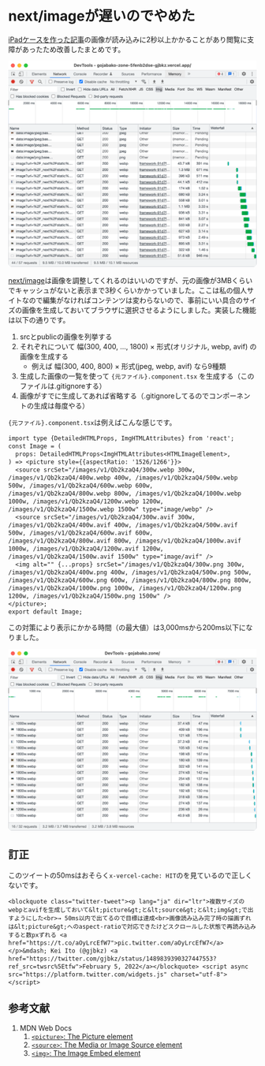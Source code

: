 # next/imageが遅いのでやめた

[iPadケースを作った記事](../../2021/ipad-case/index.page.md)の画像が読み込みに2秒以上かかることがあり閲覧に支障があったため改善したまとめです。

![修正前の画像読み込みの具合](./before.png)

[next/image](https://nextjs.org/docs/api-reference/next/image)は画像を調整してくれるのはいいのですが、元の画像が3MBくらいでキャッシュがないと表示まで3秒くらいかかっていました。ここは私の個人サイトなので編集がなければコンテンツは変わらないので、事前にいい具合のサイズの画像を生成しておいてブラウザに選択させるようにしました。実装した機能は以下の通りです。

1. srcとpublicの画像を列挙する
2. それぞれについて 幅(300, 400, ..., 1800) × 形式(オリジナル, webp, avif) の画像を生成する
    - 例えば 幅(300, 400, 800) × 形式(jpeg, webp, avif) なら9種類
3. 生成した画像の一覧を使って `{元ファイル}.component.tsx` を生成する（このファイルは.gitignoreする）
4. 画像がすでに生成してあれば省略する（.gitignoreしてるのでコンポーネントの生成は毎度やる）

`{元ファイル}.component.tsx`は例えばこんな感じです。

```tsx 生成されるコンポーネントの例
import type {DetailedHTMLProps, ImgHTMLAttributes} from 'react';
const Image = (
  props: DetailedHTMLProps<ImgHTMLAttributes<HTMLImageElement>,
) => <picture style={{aspectRatio: '1526/1266'}}>
  <source srcSet="/images/v1/Qb2kzaQ4/300w.webp 300w, /images/v1/Qb2kzaQ4/400w.webp 400w, /images/v1/Qb2kzaQ4/500w.webp 500w, /images/v1/Qb2kzaQ4/600w.webp 600w, /images/v1/Qb2kzaQ4/800w.webp 800w, /images/v1/Qb2kzaQ4/1000w.webp 1000w, /images/v1/Qb2kzaQ4/1200w.webp 1200w, /images/v1/Qb2kzaQ4/1500w.webp 1500w" type="image/webp" />
  <source srcSet="/images/v1/Qb2kzaQ4/300w.avif 300w, /images/v1/Qb2kzaQ4/400w.avif 400w, /images/v1/Qb2kzaQ4/500w.avif 500w, /images/v1/Qb2kzaQ4/600w.avif 600w, /images/v1/Qb2kzaQ4/800w.avif 800w, /images/v1/Qb2kzaQ4/1000w.avif 1000w, /images/v1/Qb2kzaQ4/1200w.avif 1200w, /images/v1/Qb2kzaQ4/1500w.avif 1500w" type="image/avif" />
  <img alt="" {...props} srcSet="/images/v1/Qb2kzaQ4/300w.png 300w, /images/v1/Qb2kzaQ4/400w.png 400w, /images/v1/Qb2kzaQ4/500w.png 500w, /images/v1/Qb2kzaQ4/600w.png 600w, /images/v1/Qb2kzaQ4/800w.png 800w, /images/v1/Qb2kzaQ4/1000w.png 1000w, /images/v1/Qb2kzaQ4/1200w.png 1200w, /images/v1/Qb2kzaQ4/1500w.png 1500w" />
</picture>;
export default Image;
```

この対策により表示にかかる時間（の最大値）は3,000msから200ms以下になりました。

![修正後の画像読み込みの具合](./after.png)

## 訂正

このツイートの50msはおそらく`x-vercel-cache: HIT`のを見ているので正しくないです。

```twitter
<blockquote class="twitter-tweet"><p lang="ja" dir="ltr">複数サイズのwebpとavifを生成しておいて&lt;picture&gt;と&lt;source&gt;と&lt;img&gt;で出すようにした<br>→ 50ms以内で出てるので目標は達成<br>画像読み込み完了時の描画ずれは&lt;picture&gt;へのaspect-ratioで対応できたけどスクロールした状態で再読み込みすると数pxずれる <a href="https://t.co/aOyLrcEfW7">pic.twitter.com/aOyLrcEfW7</a></p>&mdash; Kei Ito (@gjbkz) <a href="https://twitter.com/gjbkz/status/1489839390327447553?ref_src=twsrc%5Etfw">February 5, 2022</a></blockquote> <script async src="https://platform.twitter.com/widgets.js" charset="utf-8"></script>
```

## 参考文献

1. MDN Web Docs
    1. [`<picture>`: The Picture element](https://developer.mozilla.org/en-US/docs/Web/HTML/Element/picture)
    2. [`<source>`: The Media or Image Source element](https://developer.mozilla.org/en-US/docs/Web/HTML/Element/source)
    3. [`<img>`: The Image Embed element](https://developer.mozilla.org/en-US/docs/Web/HTML/Element/img)
